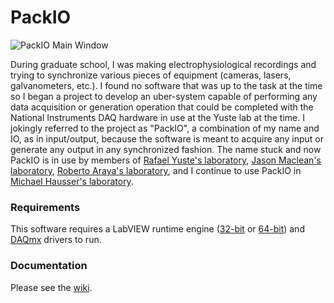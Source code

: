 # PackIO
![PackIO Main Window](https://s3.amazonaws.com/webimagespacker/packio.png)

During graduate school, I was making electrophysiological recordings and trying to synchronize various pieces of equipment (cameras, lasers, galvanometers, etc.). I found no software that was up to the task at the time so I began a project to develop an uber-system capable of performing any data acquisition or generation operation that could be completed with the National Instruments DAQ hardware in use at the Yuste lab at the time.  I jokingly referred to the project as "PackIO", a combination of my name and IO, as in input/output, because the software is meant to acquire any input or generate any output in any synchronized fashion. The name stuck and now PackIO is in use by members of [Rafael Yuste's laboratory](http://www.columbia.edu/cu/biology/faculty/yuste/), [Jason Maclean's laboratory](http://www.macleanlab.com/), [Roberto Araya's laboratory](http://neurosciences.umontreal.ca/recherche/les-chercheurs/roberto-araya/), and I continue to use PackIO in [Michael Hausser's laboratory](http://www.dendrites.org/).

### Requirements
This software requires a LabVIEW runtime engine ([32-bit](http://www.ni.com/download/labview-run-time-engine-2014/4887/en/) or [64-bit](http://www.ni.com/download/labview-run-time-engine-2014/4889/en/)) and [DAQmx](http://www.ni.com/dataacquisition/nidaqmx) drivers to run.

### Documentation
Please see the [wiki](https://github.com/apacker83/PackIO/wiki).
